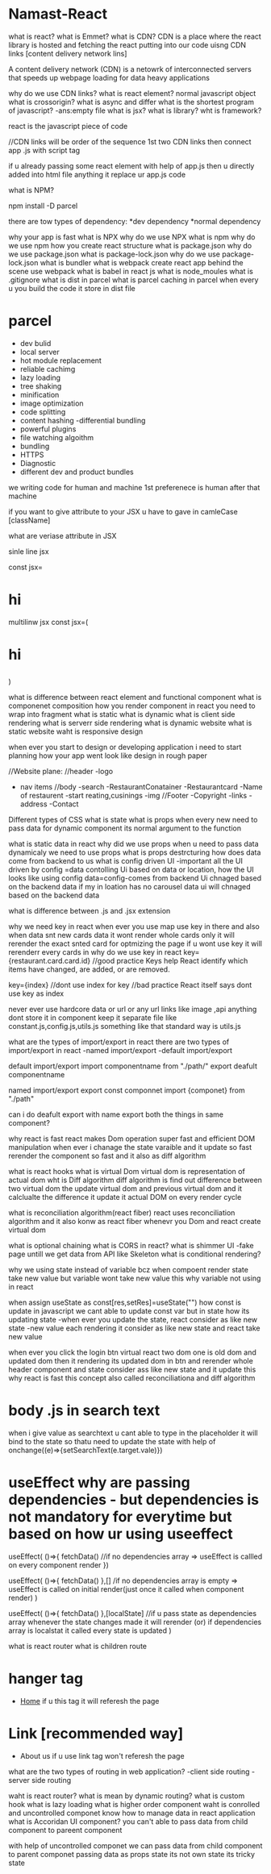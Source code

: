 # Namast-React
what is react?
what is Emmet?
what is CDN?
CDN is a place where the react library is hosted and fetching the react putting into our code uisng CDN links [content delivery network lins]

A content delivery network (CDN) is a netowrk of interconnected servers that speeds up webpage loading for data heavy applications

why do we use CDN links?
what is react element?
normal javascript object
what is crossorigin?
what is async and differ
what is the shortest program of javascript? 
-ans:empty file
what is jsx?
what is library?
wht is framework?

react is the javascript piece of code

//CDN links will be order of the sequence
1st two CDN links 
then connect app .js with script tag

if u already passing some react element with help of app.js then u directly added into html file anything it replace ur app.js code

what is NPM?

npm install
 -D parcel

there are tow types of dependency:
*dev dependency
*normal dependency

why your app is fast
what is NPX
why do we use NPX
what is npm
why do we use npm
how you create react structure
what is package.json
why do we use package.json
what is package-lock.json
why do we use package-lock.json
what is bundler
what is webpack
create react app behind the scene use webpack
what is babel in react js
what is node_moules
what is .gitignore
what is dist in parcel
what is parcel caching in parcel
when every u you build the code it store in dist file 

# parcel
- dev bulid
- local server
- hot module replacement 
- reliable cachimg
- lazy loading
- tree shaking
- minification
- image optimization
- code splitting
- content hashing
-differential bundling
- powerful plugins
- file watching algoithm
- bundling
- HTTPS
- Diagnostic
- different dev and product bundles

we writing code for human and machine 1st preferenece is human after that machine

if you want to give attribute to your JSX u have to gave in camleCase [className]

what are veriase attribute in JSX

sinle line jsx

const jsx=<h1>hi</h1>

multilinw jsx
const jsx=(<h1>
hi
</h1>)

what is difference between react element and functional component
what is componenet composition
how you render component in react
<reactcomponent/>  you need to wrap into fragment
what is static
what is dynamic
what is client side rendering
what is serverr side rendering
what is dynamic website
what is static website
waht is responsive design

when ever you start to design or developing application i need to start planning how your app went look like design in rough paper

//Website plane:
//header
 -logo
 - nav items
 //body
  -search
  -RestaurantConatainer
  -Restaurantcard
      -Name of restaurent
      -start reating,cusinings
      -img
//Footer
 -Copyright
 -links
 -address
 -Contact

 Different types of CSS
what is  state
what is props
when every new need to pass data for dynamic component 
its normal argument to the function

what is static data in react
why did we use props
when u need to pass data dynamicaly we need to use props
what is props destrcturing
how does data come from backend to us
what is config driven UI -important
all the UI driven by config =data
contolling Ui based on data or location, how the UI looks like using config
data=config-comes from backend
Ui chnaged based on the backend data if my in loation has no carousel data ui will chnaged based on the backend data

what is difference between .js and .jsx extension

why we need key in react
when ever you use map use key in there and also
when data snt new cards data it wont render whole cards only it will rerender the exact snted card for optmizing the page if u wont use key it will rerenderr every cards in 
why do we use key in react
key={restaurant.card.card.id}     //good practice
Keys help React identify which items have changed, are added, or are removed.


key={index}  //dont use index for key  //bad practice
React itself says dont use key as index 

never ever use hardcore data or url or any url links like image ,api anything dont store it in component keep it separate file
like constant.js,config.js,utils.js something like that standard way is utils.js

what are the types of import/export in react
there are two types of import/export in react
-named import/export
-default import/export

default import/export
  import componentname from "./path/"
  export deafult componentname

named import/export
  export const componnet
  import {componet} from "./path"

can i do deafult export with name export both the things in same component?

why react is fast
react makes Dom operation super fast and efficient DOM manipulation when ever i chanage the state varaible and it update so fast rerender the component so fast and it also as diff algorithm

what is react hooks
what is virtual Dom 
virtual dom is representation of actual dom
wht is Diff algorithm
diff algorithm is find out difference between two virtual dom the update virtual dom and previous virtual dom and it calclualte the difference it update it actual DOM on every render cycle

what is reconciliation algorithm(react fiber)
react uses reconciliation algorithm and it also konw as react fiber whenevr you Dom and react create virtual dom

what is optional chaining
what is CORS in react?
what is shimmer UI -fake page untill we get data from API like Skeleton
what is conditional rendering?

why we using state instead of variable bcz when compoent render state take new value but variable wont take new value this why variable not using in react 

when assign useState as const[res,setRes]=useState("") how const is update in javascript we cant able to update const var but in state how its updating state -when ever you update the state, react consider as like new state -new value each rendering it consider as like new state and react take new value


when ever you click the login btn virtual react two dom one is old dom and updated dom then it rendering its updated dom in btn and rerender whole header component and state consider ass like new state and it update this why react is fast this concept also called reconciliationa and diff algorithm

# body .js in search text
 when i give value as searchtext u cant able to type in the placeholder it will bind to the state so thatu need to update the state with help of onchange((e)=>{setSearchText(e.target.vale)})

 # useEffect why are passing dependencies - but dependencies is not mandatory for everytime but based on how ur using useeffect

useEffect(
  ()=>{
    fetchData()  //if no dependencies array => useEffect is callled on every component render
  })

 useEffect(
  ()=>{
    fetchData()
  },[] /if no dependencies array is empty => useEffect is called on initial render(just once it called when component render)
 )

 useEffect(
  ()=>{
    fetchData()
  },[localState]   //if u pass state as dependencies array whenever the state changes made it will rerender
  (or) if dependencies array is localstat it called every state is updated
 )

 what is react router
 what is children route

# hanger tag
<ul>
<li>
 <a href="/">Home</a> if u this tag it will referesh the page
</li>
</ul>

# Link   [recommended way]
<ul>
<li>
 <Link to="/About">About us</Link> if u use link tag won't referesh the page
</li>
</ul> 

what are the two types of routing in web application?
-client side routing
-server side routing

waht is react router?
what is mean by dynamic routing?
what is custom hook
what is lazy loading
what is higher order component
waht is conrolled and uncontrolled componet
know how to manage data in react application
what is Accoridan UI component?
you can't able to pass data from child component to pareent component

with help of uncontrolled componet we can pass data from child component to parent componet passing data as props state its not own state its tricky state
